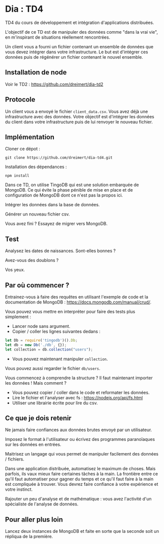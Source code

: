 # Dia : TD4

TD4 du cours de développement et intégration d'applications distribuées.

L'objectif de ce TD est de manipuler des données comme "dans la vrai vie", en m'inspirant de situations réellement rencontrées.

Un client vous a fourni un fichier contenant un ensemble de données que vous devez intégrer dans votre infrastructure. Le but est d'intégrer ces données puis de régénérer un fichier contenant le nouvel ensemble.

## Installation de node

Voir le TD2 : https://github.com/dreimert/dia-td2

## Protocole

Un client vous a envoyé le fichier `client_data.csv`. Vous avez déjà une infrastructure avec des données. Votre objectif est d'intégrer les données du client dans votre infrastructure puis de lui renvoyer le nouveau fichier.

## Implémentation

Cloner ce dépot :

    git clone https://github.com/dreimert/dia-td4.git

Installation des dépendances :

    npm install

Dans ce TD, on utilise TingoDB qui est une solution embarquée de MongoDB. Ce qui évite la phase pénible de mise en place et de configuration de MongoDB dont ce n'est pas la propos ici.

Intégrer les données dans la base de données.

Générer un nouveau fichier csv.

Vous avez fini ? Essayez de migrer vers MongoDB.

## Test

Analysez les dates de naissances. Sont-elles bonnes ?

Avez-vous des doublons ?

Vos yeux.

## Par où commencer ?

Entrainez-vous à faire des requêtes en utilisant l'exemple de code et la documentation de MongoDB : https://docs.mongodb.com/manual/crud/.

Vous pouvez vous mettre en interpréter pour faire des tests plus simplement :

* Lancer node sans argument.
* Copier / coller les lignes suivantes dedans :

```javascript
let Db = require('tingodb')().Db;
let db = new Db('./db', {});
let collection = db.collection("users");
```

* Vous pouvez maintenant manipuler `collection`.

Vous pouvez aussi regarder le fichier `db/users`.

Vous commencez à comprendre la structure ? Il faut maintenant importer les données ! Mais comment ?

* Vous pouvez copier / coller dans le code et reformater les données.
* Lire le fichier et l'analyser avec fs : https://nodejs.org/api/fs.html
* Utiliser une librairie écrite pour lire du csv.

## Ce que je dois retenir

Ne jamais faire confiances aux données brutes envoyé par un utilisateur.

Imposez le format à l'utilisateur ou écrivez des programmes paranoïaques sur les données en entrées.

Maitrisez un langage qui vous permet de manipuler facilement des données / fichiers.

Dans une application distribuée, automatisez le maximum de choses. Mais parfois, ils vaux mieux faire certaines tâches à la main. La frontière entre ce qu'il faut automatiser pour gagner du temps et ce qu'il faut faire à la main est compliquée à trouver. Vous devrez faire confiance à votre expérience et votre instinct.

Rajouter un peu d'analyse et de mathématique : vous avez l'activité d'un spécialiste de l'analyse de données.

## Pour aller plus loin

Lancez deux instances de MongoDB et faite en sorte que la seconde soit un répliqua de la première.
